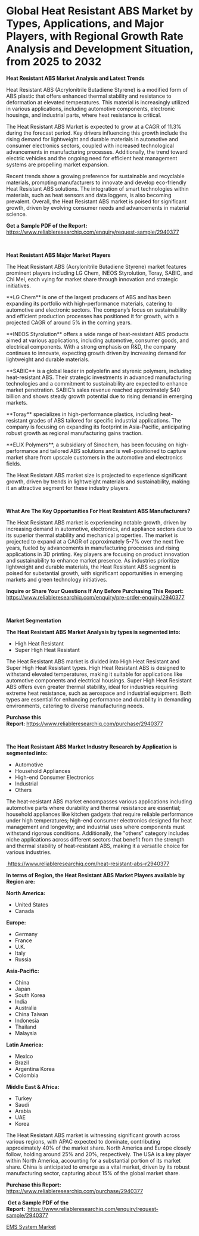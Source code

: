 <p><h1>Global Heat Resistant ABS Market by Types, Applications, and Major Players, with Regional Growth Rate Analysis and Development Situation, from 2025 to 2032</h1></p><p><strong>Heat Resistant ABS Market Analysis and Latest Trends</strong></p>
<p><p>Heat Resistant ABS (Acrylonitrile Butadiene Styrene) is a modified form of ABS plastic that offers enhanced thermal stability and resistance to deformation at elevated temperatures. This material is increasingly utilized in various applications, including automotive components, electronic housings, and industrial parts, where heat resistance is critical.</p><p>The Heat Resistant ABS Market is expected to grow at a CAGR of 11.3% during the forecast period. Key drivers influencing this growth include the rising demand for lightweight and durable materials in automotive and consumer electronics sectors, coupled with increased technological advancements in manufacturing processes. Additionally, the trend toward electric vehicles and the ongoing need for efficient heat management systems are propelling market expansion.</p><p>Recent trends show a growing preference for sustainable and recyclable materials, prompting manufacturers to innovate and develop eco-friendly Heat Resistant ABS solutions. The integration of smart technologies within materials, such as heat sensors and data loggers, is also becoming prevalent. Overall, the Heat Resistant ABS market is poised for significant growth, driven by evolving consumer needs and advancements in material science.</p></p>
<p><strong>Get a Sample PDF of the Report:&nbsp;</strong> <a href="https://www.reliableresearchiq.com/enquiry/request-sample/2940377?utm_campaign=3441&utm_medium=2&utm_source=Github&utm_content=ia&utm_term=15032025&utm_id=heat-resistant-abs">https://www.reliableresearchiq.com/enquiry/request-sample/2940377</a></p>
<p>&nbsp;</p>
<p><strong>Heat Resistant ABS Major Market Players</strong></p>
<p><p>The Heat Resistant ABS (Acrylonitrile Butadiene Styrene) market features prominent players including LG Chem, INEOS Styrolution, Toray, SABIC, and Chi Mei, each vying for market share through innovation and strategic initiatives.</p><p>**LG Chem** is one of the largest producers of ABS and has been expanding its portfolio with high-performance materials, catering to automotive and electronic sectors. The company’s focus on sustainability and efficient production processes has positioned it for growth, with a projected CAGR of around 5% in the coming years.</p><p>**INEOS Styrolution** offers a wide range of heat-resistant ABS products aimed at various applications, including automotive, consumer goods, and electrical components. With a strong emphasis on R&D, the company continues to innovate, expecting growth driven by increasing demand for lightweight and durable materials.</p><p>**SABIC** is a global leader in polyolefin and styrenic polymers, including heat-resistant ABS. Their strategic investments in advanced manufacturing technologies and a commitment to sustainability are expected to enhance market penetration. SABIC’s sales revenue reached approximately $40 billion and shows steady growth potential due to rising demand in emerging markets.</p><p>**Toray** specializes in high-performance plastics, including heat-resistant grades of ABS tailored for specific industrial applications. The company is focusing on expanding its footprint in Asia-Pacific, anticipating robust growth as regional manufacturing gains traction.</p><p>**ELIX Polymers**, a subsidiary of Sinochem, has been focusing on high-performance and tailored ABS solutions and is well-positioned to capture market share from upscale customers in the automotive and electronics fields.</p><p>The Heat Resistant ABS market size is projected to experience significant growth, driven by trends in lightweight materials and sustainability, making it an attractive segment for these industry players.</p></p>
<p>&nbsp;</p>
<p><strong>What Are The Key Opportunities For Heat Resistant ABS Manufacturers?</strong></p>
<p><p>The Heat Resistant ABS market is experiencing notable growth, driven by increasing demand in automotive, electronics, and appliance sectors due to its superior thermal stability and mechanical properties. The market is projected to expand at a CAGR of approximately 5-7% over the next five years, fueled by advancements in manufacturing processes and rising applications in 3D printing. Key players are focusing on product innovation and sustainability to enhance market presence. As industries prioritize lightweight and durable materials, the Heat Resistant ABS segment is poised for substantial growth, with significant opportunities in emerging markets and green technology initiatives.</p></p>
<p><strong>Inquire or Share Your Questions If Any Before Purchasing This Report:</strong> <a href="https://www.reliableresearchiq.com/enquiry/pre-order-enquiry/2940377?utm_campaign=3441&utm_medium=2&utm_source=Github&utm_content=ia&utm_term=15032025&utm_id=heat-resistant-abs">https://www.reliableresearchiq.com/enquiry/pre-order-enquiry/2940377</a></p>
<p>&nbsp;</p>
<p><strong>Market Segmentation</strong></p>
<p><strong>The Heat Resistant ABS Market Analysis by types is segmented into:</strong></p>
<p><ul><li>High Heat Resistant</li><li>Super High Heat Resistant</li></ul></p>
<p><p>The Heat Resistant ABS market is divided into High Heat Resistant and Super High Heat Resistant types. High Heat Resistant ABS is designed to withstand elevated temperatures, making it suitable for applications like automotive components and electrical housings. Super High Heat Resistant ABS offers even greater thermal stability, ideal for industries requiring extreme heat resistance, such as aerospace and industrial equipment. Both types are essential for enhancing performance and durability in demanding environments, catering to diverse manufacturing needs.</p></p>
<p><strong>Purchase this Report:&nbsp;</strong><a href="https://www.reliableresearchiq.com/purchase/2940377?utm_campaign=3441&utm_medium=2&utm_source=Github&utm_content=ia&utm_term=15032025&utm_id=heat-resistant-abs">https://www.reliableresearchiq.com/purchase/2940377</a></p>
<p>&nbsp;</p>
<p><strong>The Heat Resistant ABS Market Industry Research by Application is segmented into:</strong></p>
<p><ul><li>Automotive</li><li>Household Appliances</li><li>High-end Consumer Electronics</li><li>Industrial</li><li>Others</li></ul></p>
<p><p>The heat-resistant ABS market encompasses various applications including automotive parts where durability and thermal resistance are essential; household appliances like kitchen gadgets that require reliable performance under high temperatures; high-end consumer electronics designed for heat management and longevity; and industrial uses where components must withstand rigorous conditions. Additionally, the "others" category includes niche applications across different sectors that benefit from the strength and thermal stability of heat-resistant ABS, making it a versatile choice for various industries.</p></p>
<p><a href="https://www.reliableresearchiq.com/heat-resistant-abs-r2940377?utm_campaign=3441&utm_medium=2&utm_source=Github&utm_content=ia&utm_term=15032025&utm_id=heat-resistant-abs">&nbsp;https://www.reliableresearchiq.com/heat-resistant-abs-r2940377</a></p>
<p><strong>In terms of Region, the Heat Resistant ABS Market Players available by Region are:</strong></p>
<p>
    <p> <strong> North America: </strong>
        <ul>
            <li>United States</li>
            <li>Canada</li>
        </ul>
        </p> 
    <p> <strong> Europe: </strong>
        <ul>
            <li>Germany</li>
            <li>France</li>
            <li>U.K.</li>
            <li>Italy</li>
            <li>Russia</li>
        </ul>
        </p> 
    <p> <strong> Asia-Pacific: </strong>
        <ul>
            <li>China</li>
            <li>Japan</li>
            <li>South Korea</li>
            <li>India</li>
            <li>Australia</li>
            <li>China Taiwan</li>
            <li>Indonesia</li>
            <li>Thailand</li>
            <li>Malaysia</li>
        </ul>
        </p> 
    <p> <strong> Latin America: </strong>
        <ul>
            <li>Mexico</li>
            <li>Brazil</li>
            <li>Argentina Korea</li>
            <li>Colombia</li>
        </ul>
        </p> 
    <p> <strong> Middle East & Africa: </strong>
        <ul>
            <li>Turkey</li>
            <li>Saudi</li>
            <li>Arabia</li>
            <li>UAE</li>
            <li>Korea</li>
        </ul>
    </p>
    </p>
<p><p>The Heat Resistant ABS market is witnessing significant growth across various regions, with APAC expected to dominate, contributing approximately 40% of the market share. North America and Europe closely follow, holding around 25% and 20%, respectively. The USA is a key player within North America, accounting for a substantial portion of its market share. China is anticipated to emerge as a vital market, driven by its robust manufacturing sector, capturing about 15% of the global market share.</p></p>
<p><strong>Purchase this Report: </strong><a href="https://www.reliableresearchiq.com/purchase/2940377?utm_campaign=3441&utm_medium=2&utm_source=Github&utm_content=ia&utm_term=15032025&utm_id=heat-resistant-abs">https://www.reliableresearchiq.com/purchase/2940377</a></p>
<p>&nbsp;<strong>Get a Sample PDF of the Report:&nbsp;&nbsp;</strong><a href="https://www.reliableresearchiq.com/enquiry/request-sample/2940377?utm_campaign=3441&utm_medium=2&utm_source=Github&utm_content=ia&utm_term=15032025&utm_id=heat-resistant-abs">https://www.reliableresearchiq.com/enquiry/request-sample/2940377</a></p>
<p><strong></strong></p>
<p><p><a href="https://github.com/shrebasokib/Market-Research-Report-List-1/blob/main/ems-system-market.md?utm_campaign=3441&utm_medium=2&utm_source=Github&utm_content=ia&utm_term=15032025&utm_id=heat-resistant-abs">EMS System Market</a></p></p>